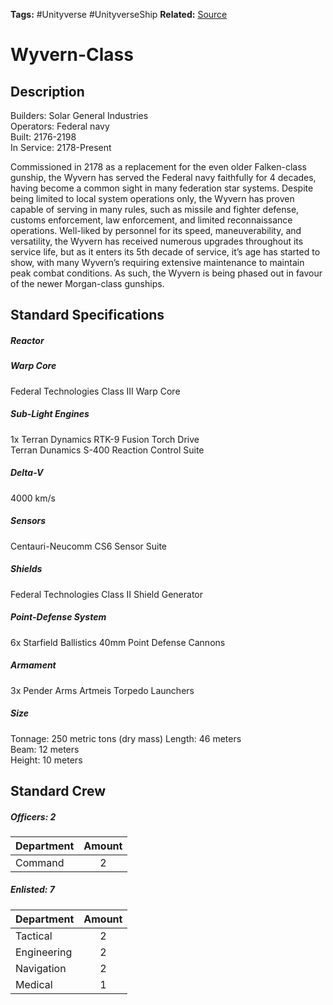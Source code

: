 **Tags:** #Unityverse #UnityverseShip
**Related:** 
[Source](https://docs.google.com/document/d/1aVRMFV_0WgLJxnyW7XvrCEf5qydoXGUQRHbwt2DP0JQ/edit)

# Wyvern-Class
## Description
Builders: Solar General Industries  
Operators: Federal navy  
Built: 2176-2198  
In Service: 2178-Present  

Commissioned in 2178 as a replacement for the even older Falken-class gunship, the Wyvern has served the Federal navy faithfully for 4 decades, having become a common sight in many federation star systems. Despite being limited to local system operations only, the Wyvern has proven capable of serving in many rules, such as missile and fighter defense, customs enforcement, law enforcement, and limited reconnaissance operations. Well-liked by personnel for its speed, maneuverability, and versatility, the Wyvern has received numerous upgrades throughout its service life, but as it enters its 5th decade of service, it’s age has started to show, with many Wyvern’s requiring extensive maintenance to maintain peak combat conditions. As such, the Wyvern is being phased out in favour of the newer Morgan-class gunships.
## Standard Specifications
##### Reactor
##### Warp Core
Federal Technologies Class III Warp Core
##### Sub-Light Engines
1x Terran Dynamics RTK-9 Fusion Torch Drive  
Terran Dunamics S-400 Reaction Control Suite
##### Delta-V
4000 km/s
##### Sensors
Centauri-Neucomm CS6 Sensor Suite
##### Shields
Federal Technologies Class II Shield Generator
##### Point-Defense System
6x Starfield Ballistics 40mm Point Defense Cannons
##### Armament
3x Pender Arms Artmeis Torpedo Launchers
##### Size
Tonnage: 250 metric tons (dry mass)
Length: 46 meters  
Beam: 12 meters  
Height: 10 meters  
## Standard Crew
##### Officers: 2

|Department|Amount|
|---|:---:|
|Command|2|

##### Enlisted: 7

|Department|Amount|
|---|:---:|
|Tactical|2|
|Engineering|2|
|Navigation|2|
|Medical|1|